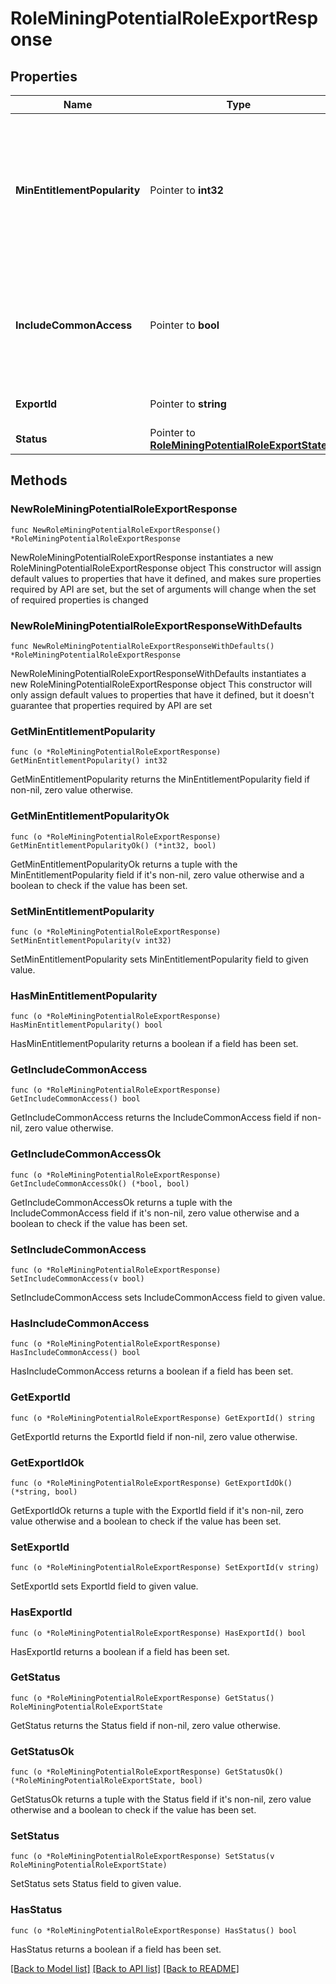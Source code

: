 # RoleMiningPotentialRoleExportResponse

## Properties

Name | Type | Description | Notes
------------ | ------------- | ------------- | -------------
**MinEntitlementPopularity** | Pointer to **int32** | The minimum popularity among identities in the role which an entitlement must have to be included in the report | [optional] 
**IncludeCommonAccess** | Pointer to **bool** | If false, do not include entitlements that are highly popular among the entire orginization | [optional] 
**ExportId** | Pointer to **string** | ID used to reference this export | [optional] 
**Status** | Pointer to [**RoleMiningPotentialRoleExportState**](RoleMiningPotentialRoleExportState.md) |  | [optional] 

## Methods

### NewRoleMiningPotentialRoleExportResponse

`func NewRoleMiningPotentialRoleExportResponse() *RoleMiningPotentialRoleExportResponse`

NewRoleMiningPotentialRoleExportResponse instantiates a new RoleMiningPotentialRoleExportResponse object
This constructor will assign default values to properties that have it defined,
and makes sure properties required by API are set, but the set of arguments
will change when the set of required properties is changed

### NewRoleMiningPotentialRoleExportResponseWithDefaults

`func NewRoleMiningPotentialRoleExportResponseWithDefaults() *RoleMiningPotentialRoleExportResponse`

NewRoleMiningPotentialRoleExportResponseWithDefaults instantiates a new RoleMiningPotentialRoleExportResponse object
This constructor will only assign default values to properties that have it defined,
but it doesn't guarantee that properties required by API are set

### GetMinEntitlementPopularity

`func (o *RoleMiningPotentialRoleExportResponse) GetMinEntitlementPopularity() int32`

GetMinEntitlementPopularity returns the MinEntitlementPopularity field if non-nil, zero value otherwise.

### GetMinEntitlementPopularityOk

`func (o *RoleMiningPotentialRoleExportResponse) GetMinEntitlementPopularityOk() (*int32, bool)`

GetMinEntitlementPopularityOk returns a tuple with the MinEntitlementPopularity field if it's non-nil, zero value otherwise
and a boolean to check if the value has been set.

### SetMinEntitlementPopularity

`func (o *RoleMiningPotentialRoleExportResponse) SetMinEntitlementPopularity(v int32)`

SetMinEntitlementPopularity sets MinEntitlementPopularity field to given value.

### HasMinEntitlementPopularity

`func (o *RoleMiningPotentialRoleExportResponse) HasMinEntitlementPopularity() bool`

HasMinEntitlementPopularity returns a boolean if a field has been set.

### GetIncludeCommonAccess

`func (o *RoleMiningPotentialRoleExportResponse) GetIncludeCommonAccess() bool`

GetIncludeCommonAccess returns the IncludeCommonAccess field if non-nil, zero value otherwise.

### GetIncludeCommonAccessOk

`func (o *RoleMiningPotentialRoleExportResponse) GetIncludeCommonAccessOk() (*bool, bool)`

GetIncludeCommonAccessOk returns a tuple with the IncludeCommonAccess field if it's non-nil, zero value otherwise
and a boolean to check if the value has been set.

### SetIncludeCommonAccess

`func (o *RoleMiningPotentialRoleExportResponse) SetIncludeCommonAccess(v bool)`

SetIncludeCommonAccess sets IncludeCommonAccess field to given value.

### HasIncludeCommonAccess

`func (o *RoleMiningPotentialRoleExportResponse) HasIncludeCommonAccess() bool`

HasIncludeCommonAccess returns a boolean if a field has been set.

### GetExportId

`func (o *RoleMiningPotentialRoleExportResponse) GetExportId() string`

GetExportId returns the ExportId field if non-nil, zero value otherwise.

### GetExportIdOk

`func (o *RoleMiningPotentialRoleExportResponse) GetExportIdOk() (*string, bool)`

GetExportIdOk returns a tuple with the ExportId field if it's non-nil, zero value otherwise
and a boolean to check if the value has been set.

### SetExportId

`func (o *RoleMiningPotentialRoleExportResponse) SetExportId(v string)`

SetExportId sets ExportId field to given value.

### HasExportId

`func (o *RoleMiningPotentialRoleExportResponse) HasExportId() bool`

HasExportId returns a boolean if a field has been set.

### GetStatus

`func (o *RoleMiningPotentialRoleExportResponse) GetStatus() RoleMiningPotentialRoleExportState`

GetStatus returns the Status field if non-nil, zero value otherwise.

### GetStatusOk

`func (o *RoleMiningPotentialRoleExportResponse) GetStatusOk() (*RoleMiningPotentialRoleExportState, bool)`

GetStatusOk returns a tuple with the Status field if it's non-nil, zero value otherwise
and a boolean to check if the value has been set.

### SetStatus

`func (o *RoleMiningPotentialRoleExportResponse) SetStatus(v RoleMiningPotentialRoleExportState)`

SetStatus sets Status field to given value.

### HasStatus

`func (o *RoleMiningPotentialRoleExportResponse) HasStatus() bool`

HasStatus returns a boolean if a field has been set.


[[Back to Model list]](../README.md#documentation-for-models) [[Back to API list]](../README.md#documentation-for-api-endpoints) [[Back to README]](../README.md)


